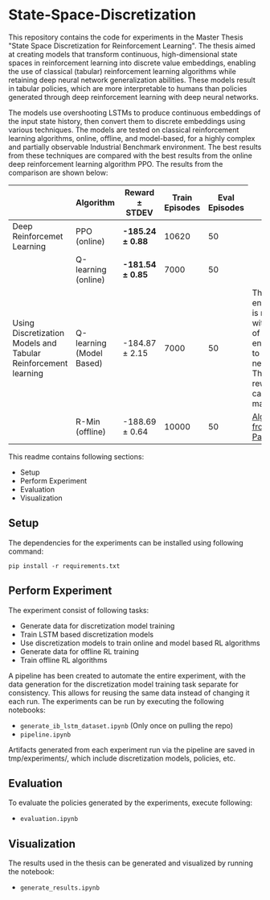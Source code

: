 # State-Space-Discretization

This repository contains the code for experiments in the Master Thesis "State Space Discretization for Reinforcement Learning". The thesis aimed at creating models that transform continuous, high-dimensional state spaces in reinforcement learning into discrete value embeddings, enabling the use of classical (tabular) reinforcement learning algorithms while retaining deep neural network generalization abilities. These models result in tabular policies, which are more interpretable to humans than policies generated through deep reinforcement learning with deep neural networks.


The models use overshooting LSTMs to produce continuous embeddings of the input state history, then convert them to discrete embeddings using various techniques. The models are tested on classical reinforcement learning algorithms, online, offline, and model-based, for a highly complex and partially observable Industrial Benchmark environment. The best results from these techniques are compared with the best results from the online deep reinforcement learning algorithm PPO. The results from the comparison are shown below:




<table>
    <thead>
        <tr>
            <th> </th>
            <th>Algorithm</th>
            <th>Reward ± STDEV</th>
            <th>Train Episodes</th>
            <th>Eval Episodes</th>
        </tr>
    </thead>
    <tbody>
        <tr>
            <td>Deep Reinforcemet Learning</td>
            <td>PPO (online)</td>
            <td><b>-185.24 ±  0.88</b></td>
            <td>10620</td>
            <td>50</td>
            <td></td>
        </tr>
        <tr>
            <td rowspan=3>Using Discretization Models and Tabular Reinforcement learning</td>
            <td>Q-learning (online)</td>
            <td><b>-181.54 ± 0.85</b></td>
            <td>7000</td>
            <td>50</td>
            <td></td>
        </tr>
        <tr>
            <td>Q-learning (Model Based)</td>
            <td>-184.87 ± 2.15</td>
            <td>7000</td>
            <td>50</td>
            <td>The live environment is replaced with model of the environment  to predict next state. The rewards are calculated manually.</td>
        </tr>
        <tr>
            <td>R-Min (offline)</td>
            <td>-188.69 ± 0.64</td>
            <td>10000</td>
            <td>50</td>
            <td> <a href="https://arxiv.org/abs/2208.00724">Algorithm from the Paper</a> </td>
        </tr>
    </tbody>
</table>


This readme contains following sections:
- Setup
- Perform Experiment
- Evaluation
- Visualization

## Setup
The dependencies for the experiments can be installed using following command:
```console
pip install -r requirements.txt
```

## Perform Experiment

The experiment consist of following tasks:

- Generate data for discretization model training
- Train LSTM based discretization models
- Use discretization models to train online and model based RL algorithms
- Generate data for offline RL training
- Train offline RL algorithms

A pipeline has been created to automate the entire experiment, with the data generation for the discretization model training task separate for consistency. This allows for reusing the same data instead of changing it each run. The experiments can be run by executing the following notebooks:

- `generate_ib_lstm_dataset.ipynb` (Only once on pulling the repo)
- `pipeline.ipynb`

Artifacts generated from each experiment run via the pipeline are saved in tmp/experiments/<Experiment UUID>, which include discretization models, policies, etc.
  
## Evaluation
To evaluate the policies generated by the experiments, execute following:
  
- `evaluation.ipynb`
  
## Visualization
The results used in the thesis can be generated and visualized by running the notebook:
- `generate_results.ipynb`
